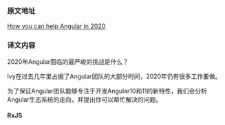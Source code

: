 ### 原文地址
[How you can help Angular in 2020](https://indepth.dev/how-you-can-help-angular-in-2020/)

### 译文内容
2020年Angular面临的最严峻的挑战是什么？

Ivy在过去几年里占据了Angular团队的大部分时间，2020年仍有很多工作要做。

为了保证Angular团队能够专注于开发Angular10和11的新特性，我们会分析Angular生态系统的走向，并提出你可以帮忙解决的问题。

#### RxJS
